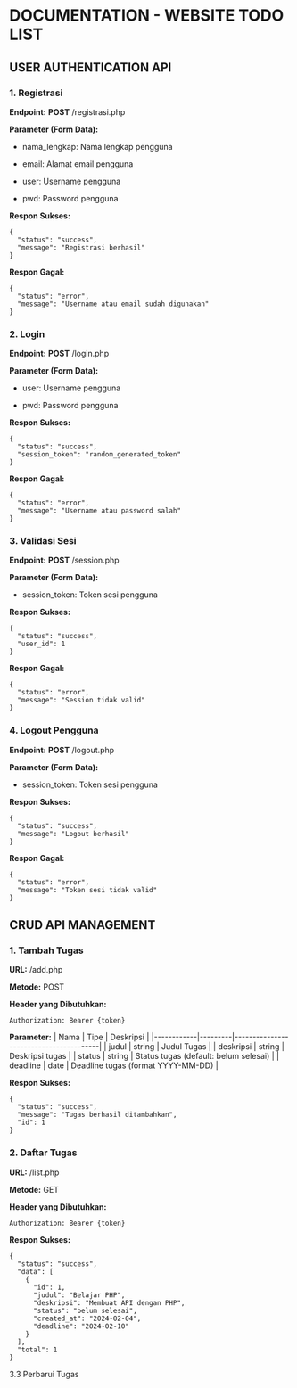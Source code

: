 # DOCUMENTATION - WEBSITE TODO LIST

## USER AUTHENTICATION API
### 1. Registrasi
**Endpoint:** **POST** /registrasi.php

**Parameter (Form Data):**

* nama_lengkap: Nama lengkap pengguna

* email: Alamat email pengguna

* user: Username pengguna

* pwd: Password pengguna

**Respon Sukses:**
```
{
  "status": "success",
  "message": "Registrasi berhasil"
}
```

**Respon Gagal:**
```
{
  "status": "error",
  "message": "Username atau email sudah digunakan"
}
```

### 2. Login
**Endpoint:** **POST** /login.php

**Parameter (Form Data):**

* user: Username pengguna

* pwd: Password pengguna

**Respon Sukses:**
```
{
  "status": "success",
  "session_token": "random_generated_token"
}
```

**Respon Gagal:**
```
{
  "status": "error",
  "message": "Username atau password salah"
}
```

### 3. Validasi Sesi

**Endpoint:** **POST** /session.php

**Parameter (Form Data):**

* session_token: Token sesi pengguna

**Respon Sukses:**
```
{
  "status": "success",
  "user_id": 1
}
```

**Respon Gagal:**
```
{
  "status": "error",
  "message": "Session tidak valid"
}
```

### 4. Logout Pengguna

**Endpoint:** **POST** /logout.php

**Parameter (Form Data):**

* session_token: Token sesi pengguna

**Respon Sukses:**
```
{
  "status": "success",
  "message": "Logout berhasil"
}
```

**Respon Gagal:**
```
{
  "status": "error",
  "message": "Token sesi tidak valid"
}
```

## CRUD API MANAGEMENT
### 1. Tambah Tugas
**URL:** /add.php

**Metode:** POST

**Header yang Dibutuhkan:** 
```
Authorization: Bearer {token}
```

**Parameter:**
| Nama       | Tipe    | Deskripsi                              |
|------------|---------|----------------------------------------|
| judul      | string  | Judul Tugas                            |
| deskripsi  | string  | Deskripsi tugas                        |
| status     | string  | Status tugas (default: belum selesai)  |
| deadline   | date    | Deadline tugas (format YYYY-MM-DD)     |

**Respon Sukses:**
```
{
  "status": "success",
  "message": "Tugas berhasil ditambahkan",
  "id": 1
}
```

### 2. Daftar Tugas

**URL:** /list.php

**Metode:** GET

**Header yang Dibutuhkan:** 
```
Authorization: Bearer {token}
```

**Respon Sukses:**
```
{
  "status": "success",
  "data": [
    {
      "id": 1,
      "judul": "Belajar PHP",
      "deskripsi": "Membuat API dengan PHP",
      "status": "belum selesai",
      "created_at": "2024-02-04",
      "deadline": "2024-02-10"
    }
  ],
  "total": 1
}
```

3.3 Perbarui Tugas
